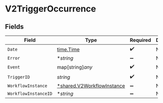 # V2TriggerOccurrence


## Fields

| Field                                                                          | Type                                                                           | Required                                                                       | Description                                                                    |
| ------------------------------------------------------------------------------ | ------------------------------------------------------------------------------ | ------------------------------------------------------------------------------ | ------------------------------------------------------------------------------ |
| `Date`                                                                         | [time.Time](https://pkg.go.dev/time#Time)                                      | :heavy_check_mark:                                                             | N/A                                                                            |
| `Error`                                                                        | **string*                                                                      | :heavy_minus_sign:                                                             | N/A                                                                            |
| `Event`                                                                        | map[string]*any*                                                               | :heavy_check_mark:                                                             | N/A                                                                            |
| `TriggerID`                                                                    | *string*                                                                       | :heavy_check_mark:                                                             | N/A                                                                            |
| `WorkflowInstance`                                                             | [*shared.V2WorkflowInstance](../../../pkg/models/shared/v2workflowinstance.md) | :heavy_minus_sign:                                                             | N/A                                                                            |
| `WorkflowInstanceID`                                                           | **string*                                                                      | :heavy_minus_sign:                                                             | N/A                                                                            |